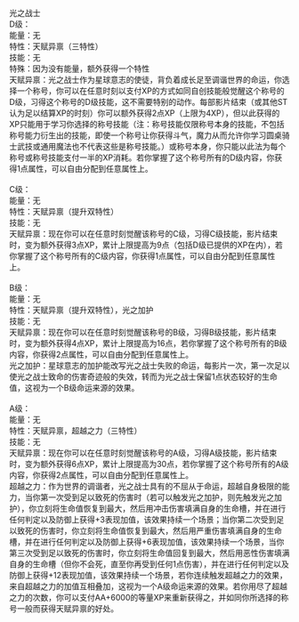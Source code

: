<title>光之战士</title>
<meta name="GENERATOR" content="WinCHM">
<meta http-equiv="Content-Type" content="text/html; charset=gb2312">
<br>光之战士 
<br>D级： 
<br>能量：无 
<br>特性：天赋异禀（三特性） 
<br>技能：无 
<br>特殊：因为没有能量，额外获得一个特性 
<br>天赋异禀：光之战士作为星球意志的使徒，背负着成长足至调谐世界的命运，你选择一个称号，你可以在任意时刻以支付XP的方式如同自创技能般觉醒这个称号的D级，习得这个称号的D级技能，这不需要特别的动作。每部影片结束（或其他ST认为足以结算XP的时刻）你可以额外获得2点XP（上限为4XP），但以此获得的XP只能用于学习你选择的称号技能（注：称号技能仅限称号本身的技能，不包括称号能力衍生出的技能，即使一个称号让你获得斗气，魔力从而允许你学习圆桌骑士武技或通用魔法也不代表这些是称号技能。）或称号本身，你只能以此法为每个称号或称号技能支付一半的XP消耗。若你掌握了这个称号所有的D级内容，你获得1点属性，可以自由分配到任意属性上。 
<br>
<br>C级： 
<br>能量：无 
<br>特性：天赋异禀（提升双特性） 
<br>技能：无 
<br>天赋异禀：现在你可以在任意时刻觉醒该称号的C级，习得C级技能，影片结束时，变为额外获得3点XP，累计上限提高为9点（包括D级已提供的XP在内），若你掌握了这个称号所有的C级内容，你获得1点属性，可以自由分配到任意属性上。 
<br>
<br>B级： 
<br>能量：无 
<br>特性：天赋异禀（提升双特性），光之加护 
<br>技能：无 
<br>天赋异禀：现在你可以在任意时刻觉醒该称号的B级，习得B级技能，影片结束时，变为额外获得4点XP，累计上限提高为16点，若你掌握了这个称号所有的B级内容，你获得2点属性，可以自由分配到任意属性上。 
<br>光之加护：星球意志的加护能改写光之战士失败的命运，每影片一次，第一次足以使光之战士致命的伤害奇迹般的失效，转而为光之战士保留1点状态较好的生命值，这视为一个B级命运来源的效果。 
<br>
<br>A级： 
<br>能量：无 
<br>特性：天赋异禀，超越之力（三特性） 
<br>技能：无 
<br>天赋异禀：现在你可以在任意时刻觉醒该称号的A级，习得A级技能，影片结束时，变为额外获得6点XP，累计上限提高为30点，若你掌握了这个称号所有的A级内容，你获得2点属性，可以自由分配到任意属性上。 
<br>超越之力：作为世界的调谐者，光之战士具有的不屈从于命运，超越自身极限的能力，当你第一次受到足以致死的伤害时（若可以触发光之加护，则先触发光之加护），你立刻将生命值恢复到最大，然后用冲击伤害填满自身的生命槽，并在进行任何判定以及防御上获得+3表现加值，该效果持续一个场景；当你第二次受到足以致死的伤害时，你立刻将生命值恢复到最大，然后用严重伤害填满自身的生命槽，并在进行任何判定以及防御上获得+6表现加值，该效果持续一个场景，当你第三次受到足以致死的伤害时，你立刻将生命值回复到最大，然后用恶性伤害填满自身的生命槽（但你不会死，直至你再受到任何1点伤害），并在进行任何判定以及防御上获得+12表现加值，该效果持续一个场景，若你连续触发超越之力的效果，来自超越之力的加值互相叠加，这视为一个A级命运来源的效果。若你用尽了超越之力的次数，你可以支付AA+6000的等量XP来重新获得之，并如同你所选择的称号一般而获得天赋异禀的好处。